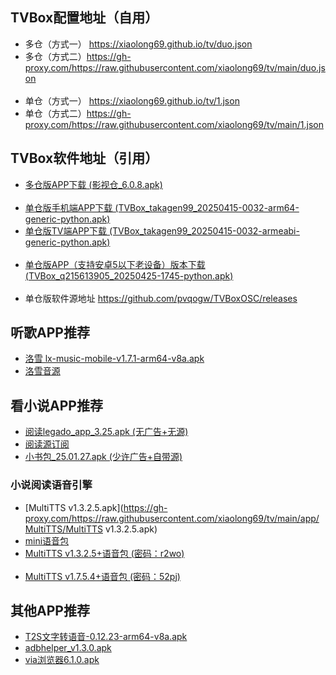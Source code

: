 ## TVBox配置地址（自用）
- 多仓（方式一） <https://xiaolong69.github.io/tv/duo.json>
- 多仓（方式二）<https://gh-proxy.com/https://raw.githubusercontent.com/xiaolong69/tv/main/duo.json>
<br><br>
- 单仓（方式一） <https://xiaolong69.github.io/tv/1.json>
- 单仓（方式二）<https://gh-proxy.com/https://raw.githubusercontent.com/xiaolong69/tv/main/1.json>

## TVBox软件地址（引用）
- [多仓版APP下载 (影视仓_6.0.8.apk)](https://gh-proxy.com/https://raw.githubusercontent.com/xiaolong69/tv/main/app/影视仓_6.0.8.apk)
<br><br>
- [单仓版手机端APP下载 (TVBox_takagen99_20250415-0032-arm64-generic-python.apk)](https://gh-proxy.com/https://raw.githubusercontent.com/xiaolong69/tv/main/app/TVBox_takagen99_20250415-0032-arm64-generic-python.apk)
- [单仓版TV端APP下载 (TVBox_takagen99_20250415-0032-armeabi-generic-python.apk)](https://gh-proxy.com/https://raw.githubusercontent.com/xiaolong69/tv/main/app/TVBox_takagen99_20250415-0032-armeabi-generic-python.apk)
<br><br>
- [单仓版APP（支持安卓5以下老设备）版本下载 (TVBox_q215613905_20250425-1745-python.apk)](https://gh-proxy.com/https://raw.githubusercontent.com/xiaolong69/tv/main/app/TVBox_q215613905_20250425-1745-python.apk)
<br><br>
- 单仓版软件源地址 <https://github.com/pvqogw/TVBoxOSC/releases>

## 听歌APP推荐
- [洛雪 lx-music-mobile-v1.7.1-arm64-v8a.apk](https://gh-proxy.com/https://raw.githubusercontent.com/xiaolong69/tv/main/app/lxmusic/lx-music-mobile-v1.7.1-arm64-v8a.apk)
- [洛雪音源](https://gh-proxy.com/https://raw.githubusercontent.com/xiaolong69/tv/main/app/lxmusic/sixyin-music-source-v1.2.1.js)

## 看小说APP推荐
- [阅读legado_app_3.25.apk (无广告+无源)](https://gh-proxy.com/https://raw.githubusercontent.com/xiaolong69/tv/main/app/legado_app_3.25.apk)
- [阅读源订阅](yuedu://rsssource/importonline?src=http://yuedu.miaogongzi.net/shuyuan/miaogongziDY.json)
- [小书包_25.01.27.apk (少许广告+自带源)](https://gh-proxy.com/https://raw.githubusercontent.com/xiaolong69/tv/main/app/小书包_25.01.27.apk)

### 小说阅读语音引擎
- [MultiTTS v1.3.2.5.apk](https://gh-proxy.com/https://raw.githubusercontent.com/xiaolong69/tv/main/app/MultiTTS/MultiTTS v1.3.2.5.apk)
- [mini语音包](https://gh-proxy.com/https://raw.githubusercontent.com/xiaolong69/tv/main/app/MultiTTS/voice3_mini.zip)
- [MultiTTS v1.3.2.5+语音包 (密码：r2wo)](https://www.123pan.com/s/A2D9-Gu2X.html)
<br><br>
- [MultiTTS v1.7.5.4+语音包 (密码：52pj)](https://www.123684.com/s/r2a3jv-XPv4H)

## 其他APP推荐
- [T2S文字转语音-0.12.23-arm64-v8a.apk](https://gh-proxy.com/https://raw.githubusercontent.com/xiaolong69/tv/main/app/MultiTTS/T2S文字转语音-0.12.23-arm64-v8a.apk)
- [adbhelper_v1.3.0.apk](https://gh-proxy.com/https://raw.githubusercontent.com/xiaolong69/tv/main/app/adbhelper_v1.3.0.apk)
- [via浏览器6.1.0.apk](https://gh-proxy.com/https://raw.githubusercontent.com/xiaolong69/tv/main/app/via浏览器6.1.0.apk)
